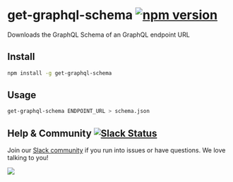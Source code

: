 # get-graphql-schema [![npm version](https://badge.fury.io/js/get-graphql-schema.svg)](https://badge.fury.io/js/get-graphql-schema)

Downloads the GraphQL Schema of an GraphQL endpoint URL

## Install

```sh
npm install -g get-graphql-schema
```

## Usage

```sh
get-graphql-schema ENDPOINT_URL > schema.json
```

## Help & Community [![Slack Status](https://slack.graph.cool/badge.svg)](https://slack.graph.cool)

Join our [Slack community](http://slack.graph.cool/) if you run into issues or have questions. We love talking to you!

![](http://i.imgur.com/5RHR6Ku.png)
